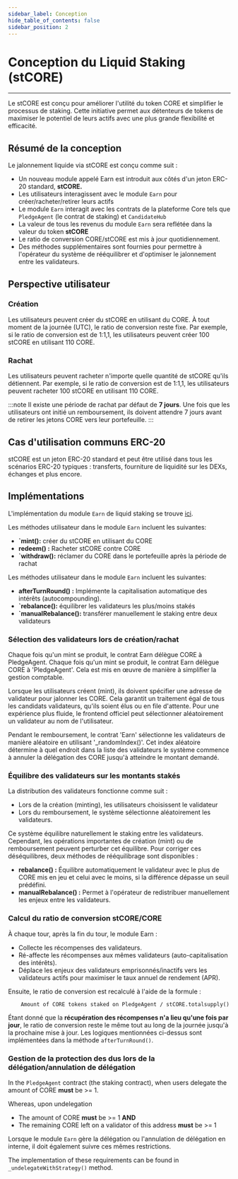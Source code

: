 ```yaml
---
sidebar_label: Conception
hide_table_of_contents: false
sidebar_position: 2
---
```


# Conception du Liquid Staking (stCORE)

---

Le stCORE est conçu pour améliorer l'utilité du token CORE et simplifier le processus de staking. Cette initiative permet aux détenteurs de tokens de maximiser le potentiel de leurs actifs avec une plus grande flexibilité et efficacité.

## Résumé de la conception

Le jalonnement liquide via stCORE est conçu comme suit :

- Un nouveau module appelé Earn est introduit aux côtés d'un jeton ERC-20 standard, **stCORE.**
- Les utilisateurs interagissent avec le module `Earn` pour créer/racheter/retirer leurs actifs
- Le module `Earn` interagit avec les contrats de la plateforme Core tels que `PledgeAgent` (le contrat de staking) et `CandidateHub`
- La valeur de tous les revenus du module `Earn` sera reflétée dans la valeur du token **stCORE**
- Le ratio de conversion CORE/stCORE est mis à jour quotidiennement.
- Des méthodes supplémentaires sont fournies pour permettre à l'opérateur du système de rééquilibrer et d'optimiser le jalonnement entre les validateurs.

## Perspective utilisateur

### Création

Les utilisateurs peuvent créer du stCORE en utilisant du CORE. À tout moment de la journée (UTC), le ratio de conversion reste fixe. Par exemple, si le ratio de conversion est de 1:1,1, les utilisateurs peuvent créer 100 stCORE en utilisant 110 CORE.

### Rachat

Les utilisateurs peuvent racheter n'importe quelle quantité de stCORE qu'ils détiennent. Par exemple, si le ratio de conversion est de 1:1,1, les utilisateurs peuvent racheter 100 stCORE en utilisant 110 CORE.

:::note
Il existe une période de rachat par défaut de **7 jours**. Une fois que les utilisateurs ont initié un remboursement, ils doivent attendre 7 jours avant de retirer les jetons CORE vers leur portefeuille.
:::

## Cas d'utilisation communs ERC-20

stCORE est un jeton ERC-20 standard et peut être utilisé dans tous les scénarios ERC-20 typiques : transferts, fourniture de liquidité sur les DEXs, échanges et plus encore.

## Implémentations

L'implémentation du module `Earn` de liquid staking se trouve [ici](https://github.com/coredao-org/Earn/blob/main/contracts/Earn.sol).

Les méthodes utilisateur dans le module `Earn` incluent les suivantes:

- **\`mint():** créer du stCORE en utilisant du CORE
- **redeem() :** Racheter stCORE contre CORE
- **\`withdraw():** réclamer du CORE dans le portefeuille après la période de rachat

Les méthodes utilisateur dans le module `Earn` incluent les suivantes:

- **afterTurnRound() :** Implémente la capitalisation automatique des intérêts (autocompounding).
- **\`rebalance():** équilibrer les validateurs les plus/moins stakés
- **\`manualRebalance():** transférer manuellement le staking entre deux validateurs

### Sélection des validateurs lors de création/rachat

Chaque fois qu'un mint se produit, le contrat Earn délègue CORE à PledgeAgent. Chaque fois qu'un mint se produit, le contrat Earn délègue CORE à 'PledgeAgent'. Cela est mis en œuvre de manière à simplifier la gestion comptable.

Lorsque les utilisateurs créent (mint), ils doivent spécifier une adresse de validateur pour jalonner les CORE. Cela garantit un traitement égal de tous les candidats validateurs, qu'ils soient élus ou en file d'attente. Pour une expérience plus fluide, le frontend officiel peut sélectionner aléatoirement un validateur au nom de l'utilisateur.

Pendant le remboursement, le contrat 'Earn' sélectionne les validateurs de manière aléatoire en utilisant '_randomIndex()'. Cet index aléatoire détermine à quel endroit dans la liste des validateurs le système commence à annuler la délégation des CORE jusqu'à atteindre le montant demandé.

### Équilibre des validateurs sur les montants stakés

La distribution des validateurs fonctionne comme suit :

- Lors de la création (minting), les utilisateurs choisissent le validateur
- Lors du remboursement, le système sélectionne aléatoirement les validateurs.

Ce système équilibre naturellement le staking entre les validateurs. Cependant, les opérations importantes de création (mint) ou de remboursement peuvent perturber cet équilibre. Pour corriger ces déséquilibres, deux méthodes de rééquilibrage sont disponibles :

- **rebalance() :** Équilibre automatiquement le validateur avec le plus de CORE mis en jeu et celui avec le moins, si la différence dépasse un seuil prédéfini.
- **manualRebalance() :** Permet à l'opérateur de redistribuer manuellement les enjeux entre les validateurs.

### Calcul du ratio de conversion stCORE/CORE

À chaque tour, après la fin du tour, le module Earn :

- Collecte les récompenses des validateurs.
- Ré-affecte les récompenses aux mêmes validateurs (auto-capitalisation des intérêts).
- Déplace les enjeux des validateurs emprisonnés/inactifs vers les validateurs actifs pour maximiser le taux annuel de rendement (APR).

Ensuite, le ratio de conversion est recalculé à l'aide de la formule :

```
    Amount of CORE tokens staked on PledgeAgent / stCORE.totalsupply()
```

Étant donné que la **récupération des récompenses n'a lieu qu'une fois par jour**, le ratio de conversion reste le même tout au long de la journée jusqu'à la prochaine mise à jour. Les logiques mentionnées ci-dessus sont implémentées dans la méthode `afterTurnRound()`.

### Gestion de la protection des dus lors de la délégation/annulation de délégation

In the `PledgeAgent` contract (the staking contract), when users delegate the amount of CORE **must** be >= 1.

Whereas, upon undelegation

- The amount of CORE **must** be >= 1 **AND**
- The remaining CORE left on a validator of this address **must** be >= 1

Lorsque le module `Earn` gère la délégation ou l'annulation de délégation en interne, il doit également suivre ces mêmes restrictions.

The implementation of these requirements can be found in `_undelegateWithStrategy()` method.
